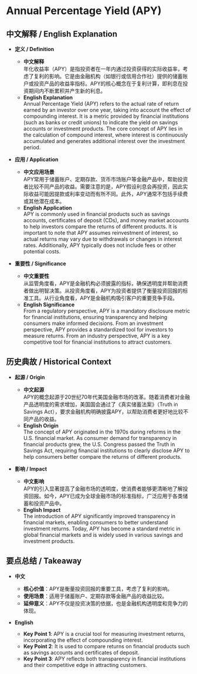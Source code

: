 # Annual Percentage Yield (APY)

## 中文解释 / English Explanation

* **定义 / Definition**  
  - **中文解释**  
    年化收益率（APY）是指投资者在一年内通过投资获得的实际收益率，考虑了复利的影响。它是由金融机构（如银行或信用合作社）提供的储蓄账户或投资产品的收益率指标。APY的核心概念在于复利计算，即利息在投资期间内不断累积并产生新的利息。  
  - **English Explanation**  
    Annual Percentage Yield (APY) refers to the actual rate of return earned by an investor over one year, taking into account the effect of compounding interest. It is a metric provided by financial institutions (such as banks or credit unions) to indicate the yield on savings accounts or investment products. The core concept of APY lies in the calculation of compound interest, where interest is continuously accumulated and generates additional interest over the investment period.

* **应用 / Application**  
  - **中文应用场景**  
    APY常用于储蓄账户、定期存款、货币市场账户等金融产品中，帮助投资者比较不同产品的收益。需要注意的是，APY假设利息会再投资，因此实际收益可能因提款或利率变动而有所不同。此外，APY通常不包括手续费或其他潜在成本。  
  - **English Application**  
    APY is commonly used in financial products such as savings accounts, certificates of deposit (CDs), and money market accounts to help investors compare the returns of different products. It is important to note that APY assumes reinvestment of interest, so actual returns may vary due to withdrawals or changes in interest rates. Additionally, APY typically does not include fees or other potential costs.

* **重要性 / Significance**  
  - **中文重要性**  
    从监管角度看，APY是金融机构必须披露的指标，确保透明度并帮助消费者做出明智决策。从投资角度看，APY为投资者提供了衡量投资回报的标准工具。从行业角度看，APY是金融机构吸引客户的重要竞争手段。  
  - **English Significance**  
    From a regulatory perspective, APY is a mandatory disclosure metric for financial institutions, ensuring transparency and helping consumers make informed decisions. From an investment perspective, APY provides a standardized tool for investors to measure returns. From an industry perspective, APY is a key competitive tool for financial institutions to attract customers.

## 历史典故 / Historical Context

* **起源 / Origin**  
  - **中文起源**  
    APY的概念起源于20世纪70年代美国金融市场的改革。随着消费者对金融产品透明度的需求增加，美国国会通过了《真实储蓄法案》（Truth in Savings Act），要求金融机构明确披露APY，以帮助消费者更好地比较不同产品的收益。  
  - **English Origin**  
    The concept of APY originated in the 1970s during reforms in the U.S. financial market. As consumer demand for transparency in financial products grew, the U.S. Congress passed the Truth in Savings Act, requiring financial institutions to clearly disclose APY to help consumers better compare the returns of different products.

* **影响 / Impact**  
  - **中文影响**  
    APY的引入显著提高了金融市场的透明度，使消费者能够更清晰地了解投资回报。如今，APY已成为全球金融市场的标准指标，广泛应用于各类储蓄和投资产品中。  
  - **English Impact**  
    The introduction of APY significantly improved transparency in financial markets, enabling consumers to better understand investment returns. Today, APY has become a standard metric in global financial markets and is widely used in various savings and investment products.

## 要点总结 / Takeaway

* **中文**  
  - **核心价值**：APY是衡量投资回报的重要工具，考虑了复利的影响。  
  - **使用场景**：适用于储蓄账户、定期存款等金融产品的收益比较。  
  - **延伸意义**：APY不仅是投资决策的依据，也是金融机构透明度和竞争力的体现。  

* **English**  
  - **Key Point 1**: APY is a crucial tool for measuring investment returns, incorporating the effect of compounding interest.  
  - **Key Point 2**: It is used to compare returns on financial products such as savings accounts and certificates of deposit.  
  - **Key Point 3**: APY reflects both transparency in financial institutions and their competitive edge in attracting customers.